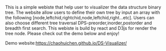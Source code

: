 This is a simple webiste that help user to visualizer the data structure binary tree. The website allow users to define their own tree by input an array with the following [node,leftchid,rightchid,node,leftchid,right...etc]. Users can also choose different tree traversal DPS-preorder,inorder,postorder and breadth first search. This webiste is build by react and D3js for render the tree node.  Please check out the demo below and enjoy!

Demo website:https://chaohuichen.github.io/DS-Visualizer/
